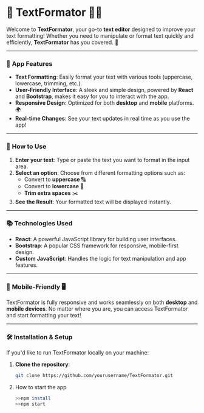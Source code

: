 # 📝 **TextFormator** 🤖🤖

Welcome to **TextFormator**, your go-to **text editor** designed to improve your text formatting! Whether you need to manipulate or format text quickly and efficiently, **TextFormator** has you covered. 🌟

---

### 🎯 **App Features**
- **Text Formatting**: Easily format your text with various tools (uppercase, lowercase, trimming, etc.).
- **User-Friendly Interface**: A sleek and simple design, powered by **React** and **Bootstrap**, makes it easy for you to interact with the app.
- **Responsive Design**: Optimized for both **desktop** and **mobile** platforms. 🌍
- **Real-time Changes**: See your text updates in real time as you use the app!

---

### 🔧 **How to Use**
1. **Enter your text**: Type or paste the text you want to format in the input area.
2. **Select an option**: Choose from different formatting options such as:
   - Convert to **uppercase** 🔠
   - Convert to **lowercase** 🔡
   - **Trim extra spaces** ✂️
3. **See the Result**: Your formatted text will be displayed instantly.

---

### 📚 **Technologies Used**
- **React**: A powerful JavaScript library for building user interfaces.
- **Bootstrap**: A popular CSS framework for responsive, mobile-first design.
- **Custom JavaScript**: Handles the logic for text manipulation and app features.
  
---

### 📱 **Mobile-Friendly** 🖥️
TextFormator is fully responsive and works seamlessly on both **desktop** and **mobile devices**. No matter where you are, you can access TextFormator and start formatting your text!

---

### 🛠️ **Installation & Setup**
If you'd like to run TextFormator locally on your machine:
1. **Clone the repository**:
   ```bash
   git clone https://github.com/yourusername/TextFormator.git
2. How to start the app
    ```bash
    >>npm install
    >>npm start
